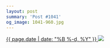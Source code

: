 ```yaml
---
layout: post
summary: 'Post #1041'
og_image: 1041-960.jpg
---
```


<p>
 <time>
  <a href="/1041">
   {{ page.date | date: "%B %-d, %Y" }}
  </a>
 </time>
 <a href="/1041">
  <img data-taken="12/3/2019" sizes="(min-width: 700px) 50vw, calc(100vw - 2rem)" src="{{ site.assets_url }}/1041-480.jpg" srcset="{{ site.assets_url }}/1041-240.jpg 240w, {{ site.assets_url }}/1041-480.jpg 480w, {{ site.assets_url }}/1041-720.jpg 720w, {{ site.assets_url }}/1041-960.jpg 960w"/>
 </a>
</p>
